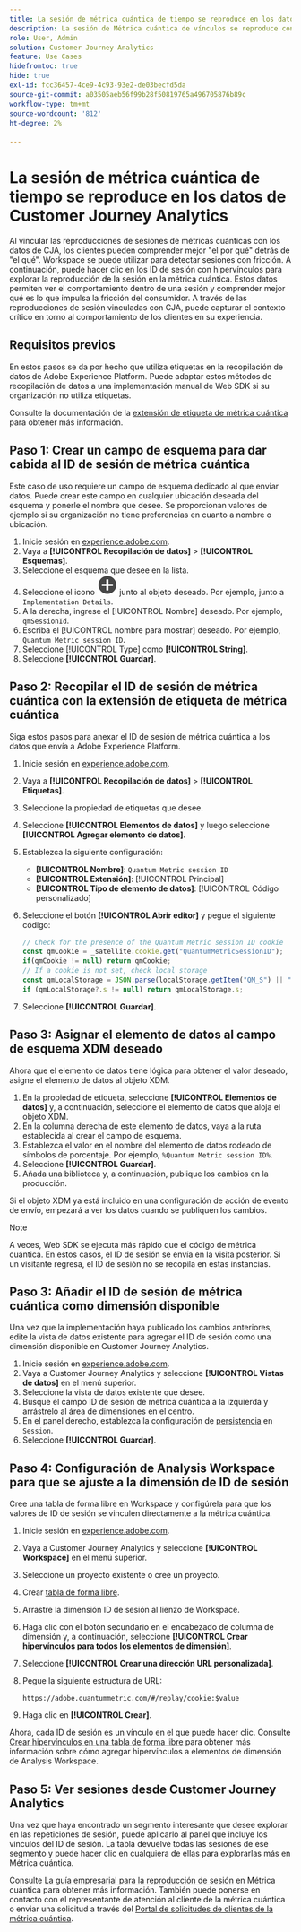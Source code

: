 ```yaml
---
title: La sesión de métrica cuántica de tiempo se reproduce en los datos de Customer Journey Analytics
description: La sesión de Métrica cuántica de vínculos se reproduce con datos de CJA para comprender mejor el por qué del qué.
role: User, Admin
solution: Customer Journey Analytics
feature: Use Cases
hidefromtoc: true
hide: true
exl-id: fcc36457-4ce9-4c93-93e2-de03becfd5da
source-git-commit: a03505aeb56f99b28f50819765a496705876b89c
workflow-type: tm+mt
source-wordcount: '812'
ht-degree: 2%

---
```


# La sesión de métrica cuántica de tiempo se reproduce en los datos de Customer Journey Analytics

Al vincular las reproducciones de sesiones de métricas cuánticas con los datos de CJA, los clientes pueden comprender mejor &quot;el por qué&quot; detrás de &quot;el qué&quot;.  Workspace se puede utilizar para detectar sesiones con fricción. A continuación, puede hacer clic en los ID de sesión con hipervínculos para explorar la reproducción de la sesión en la métrica cuántica.  Estos datos permiten ver el comportamiento dentro de una sesión y comprender mejor qué es lo que impulsa la fricción del consumidor.  A través de las reproducciones de sesión vinculadas con CJA, puede capturar el contexto crítico en torno al comportamiento de los clientes en su experiencia.

## Requisitos previos

En estos pasos se da por hecho que utiliza etiquetas en la recopilación de datos de Adobe Experience Platform. Puede adaptar estos métodos de recopilación de datos a una implementación manual de Web SDK si su organización no utiliza etiquetas.

Consulte la documentación de la [extensión de etiqueta de métrica cuántica](https://experienceleague.adobe.com/es/docs/experience-platform/destinations/catalog/analytics/quantum-metric) para obtener más información.

## Paso 1: Crear un campo de esquema para dar cabida al ID de sesión de métrica cuántica

Este caso de uso requiere un campo de esquema dedicado al que enviar datos. Puede crear este campo en cualquier ubicación deseada del esquema y ponerle el nombre que desee. Se proporcionan valores de ejemplo si su organización no tiene preferencias en cuanto a nombre o ubicación.

1. Inicie sesión en [experience.adobe.com](https://experience.adobe.com).
1. Vaya a **[!UICONTROL Recopilación de datos]** > **[!UICONTROL Esquemas]**.
1. Seleccione el esquema que desee en la lista.
1. Seleccione el icono ![Agregar campo](/help/assets/icons/AddCircle.svg) junto al objeto deseado. Por ejemplo, junto a `Implementation Details`.
1. A la derecha, ingrese el [!UICONTROL Nombre] deseado. Por ejemplo, `qmSessionId`.
1. Escriba el [!UICONTROL nombre para mostrar] deseado. Por ejemplo, `Quantum Metric session ID`.
1. Seleccione [!UICONTROL Type] como **[!UICONTROL String]**.
1. Seleccione **[!UICONTROL Guardar]**.

## Paso 2: Recopilar el ID de sesión de métrica cuántica con la extensión de etiqueta de métrica cuántica

Siga estos pasos para anexar el ID de sesión de métrica cuántica a los datos que envía a Adobe Experience Platform.

1. Inicie sesión en [experience.adobe.com](https://experience.adobe.com).
1. Vaya a **[!UICONTROL Recopilación de datos]** > **[!UICONTROL Etiquetas]**.
1. Seleccione la propiedad de etiquetas que desee.
1. Seleccione **[!UICONTROL Elementos de datos]** y luego seleccione **[!UICONTROL Agregar elemento de datos]**.
1. Establezca la siguiente configuración:
   * **[!UICONTROL Nombre]**: `Quantum Metric session ID`
   * **[!UICONTROL Extensión]**: [!UICONTROL Principal]
   * **[!UICONTROL Tipo de elemento de datos]**: [!UICONTROL Código personalizado]
1. Seleccione el botón **[!UICONTROL Abrir editor]** y pegue el siguiente código:

   ```js
   // Check for the presence of the Quantum Metric session ID cookie
   const qmCookie = _satellite.cookie.get("QuantumMetricSessionID");
   if(qmCookie != null) return qmCookie;
   // If a cookie is not set, check local storage
   const qmLocalStorage = JSON.parse(localStorage.getItem("QM_S") || "{}");
   if (qmLocalStorage?.s != null) return qmLocalStorage.s;
   ```

1. Seleccione **[!UICONTROL Guardar]**.

## Paso 3: Asignar el elemento de datos al campo de esquema XDM deseado

Ahora que el elemento de datos tiene lógica para obtener el valor deseado, asigne el elemento de datos al objeto XDM.

1. En la propiedad de etiqueta, seleccione **[!UICONTROL Elementos de datos]** y, a continuación, seleccione el elemento de datos que aloja el objeto XDM.
1. En la columna derecha de este elemento de datos, vaya a la ruta establecida al crear el campo de esquema.
1. Establezca el valor en el nombre del elemento de datos rodeado de símbolos de porcentaje. Por ejemplo, `%Quantum Metric session ID%`.
1. Seleccione **[!UICONTROL Guardar]**.
1. Añada una biblioteca y, a continuación, publique los cambios en la producción.

Si el objeto XDM ya está incluido en una configuración de acción de evento de envío, empezará a ver los datos cuando se publiquen los cambios.

>[!NOTE]
>
>A veces, Web SDK se ejecuta más rápido que el código de métrica cuántica. En estos casos, el ID de sesión se envía en la visita posterior. Si un visitante regresa, el ID de sesión no se recopila en estas instancias.

## Paso 3: Añadir el ID de sesión de métrica cuántica como dimensión disponible

Una vez que la implementación haya publicado los cambios anteriores, edite la vista de datos existente para agregar el ID de sesión como una dimensión disponible en Customer Journey Analytics.

1. Inicie sesión en [experience.adobe.com](https://experience.adobe.com).
1. Vaya a Customer Journey Analytics y seleccione **[!UICONTROL Vistas de datos]** en el menú superior.
1. Seleccione la vista de datos existente que desee.
1. Busque el campo ID de sesión de métrica cuántica a la izquierda y arrástrelo al área de dimensiones en el centro.
1. En el panel derecho, establezca la configuración de [persistencia](/help/data-views/component-settings/persistence.md) en `Session`.
1. Seleccione **[!UICONTROL Guardar]**.

## Paso 4: Configuración de Analysis Workspace para que se ajuste a la dimensión de ID de sesión

Cree una tabla de forma libre en Workspace y configúrela para que los valores de ID de sesión se vinculen directamente a la métrica cuántica.

1. Inicie sesión en [experience.adobe.com](https://experience.adobe.com).
1. Vaya a Customer Journey Analytics y seleccione **[!UICONTROL Workspace]** en el menú superior.
1. Seleccione un proyecto existente o cree un proyecto.
1. Crear [tabla de forma libre](/help/analysis-workspace/visualizations/freeform-table/freeform-table.md).
1. Arrastre la dimensión ID de sesión al lienzo de Workspace.
1. Haga clic con el botón secundario en el encabezado de columna de dimensión y, a continuación, seleccione **[!UICONTROL Crear hipervínculos para todos los elementos de dimensión]**.
1. Seleccione **[!UICONTROL Crear una dirección URL personalizada]**.
1. Pegue la siguiente estructura de URL:

   ```
   https://adobe.quantummetric.com/#/replay/cookie:$value
   ```

1. Haga clic en **[!UICONTROL Crear]**.

Ahora, cada ID de sesión es un vínculo en el que puede hacer clic. Consulte [Crear hipervínculos en una tabla de forma libre](/help/analysis-workspace/visualizations/freeform-table/freeform-table-hyperlinks.md) para obtener más información sobre cómo agregar hipervínculos a elementos de dimensión de Analysis Workspace.

## Paso 5: Ver sesiones desde Customer Journey Analytics

Una vez que haya encontrado un segmento interesante que desee explorar en las repeticiones de sesión, puede aplicarlo al panel que incluye los vínculos del ID de sesión. La tabla devuelve todas las sesiones de ese segmento y puede hacer clic en cualquiera de ellas para explorarlas más en Métrica cuántica.

Consulte [La guía empresarial para la reproducción de sesión](https://www.quantummetric.com/resources/ebook/the-enterprise-guide-to-session-replay) en Métrica cuántica para obtener más información. También puede ponerse en contacto con el representante de atención al cliente de la métrica cuántica o enviar una solicitud a través del [Portal de solicitudes de clientes de la métrica cuántica](https://community.quantummetric.com/s/public-support-page).
